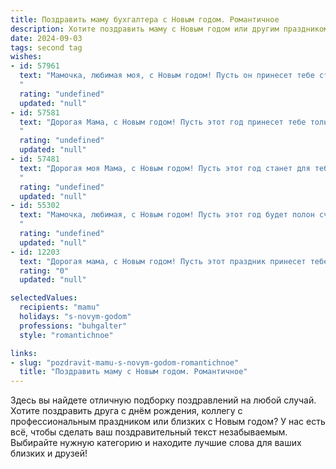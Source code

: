 ```yaml
---
title: Поздравить маму бухгалтера с Новым годом. Романтичное
description: Хотите поздравить маму с Новым годом или другим праздником? Наш ИИ создаст незабываемое поздравление, а вы обязательно выделитесь среди других.  
date: 2024-09-03
tags: second tag
wishes:
- id: 57961
  text: "Мамочка, любимая моя, с Новым годом! Пусть он принесет тебе столько же радости, сколько ты приносишь в нашу жизнь. Я безмерно благодарен за твою заботу, за твою мудрость, за твою любовь. Пусть цифры в бухгалтерской отчетности всегда радуют тебя, а Новый год станет началом новой, прекрасной истории.
  "
  rating: "undefined"
  updated: "null"
- id: 57581
  text: "Дорогая Мама, с Новым годом! Пусть этот год принесет тебе только радость, удачу и финансовое благополучие – ведь ты, как настоящий бухгалтер, умеешь искусно управлять не только цифрами, но и своей жизнью. Пусть твоя душа всегда будет полна света и тепла, а сердце – любовью.
  "
  rating: "undefined"
  updated: "null"
- id: 57481
  text: "Дорогая моя Мама, с Новым годом! Пусть этот год станет для тебя временем волшебных мгновений, радостных встреч и исполнения всех желаний. Пусть твой талант бухгалтера приносит тебе не только успех, но и удовлетворение от твоей работы. Спасибо за твою безграничную любовь и заботу, ты — самый дорогой человек в моей жизни. С Новым годом!
  "
  rating: "undefined"
  updated: "null"
- id: 55302
  text: "Мамочка, любимая, с Новым годом! Пусть этот год будет полон счастья, любви и финансового благополучия, как идеально выверенная бухгалтерская отчетность. Желаю тебе крепкого здоровья, позитивных эмоций и чтобы все твои мечты сбылись!
  "
  rating: "undefined"
  updated: "null"
- id: 12203
  text: "Дорогая мама, с Новым годом! Пусть этот праздник принесет тебе не только радость и тепло семейного очага, но и вдохновение на новые свершения. Ты всегда была для меня примером профессионализма и преданности своему делу, и я благодарю тебя за твою мудрость и заботу. Пусть в этом году все твои планы будут реализованы, а жизнь будет щедра на приятные сюрпризы. С любовью и уважением, твой ребенок."
  rating: "0"
  updated: "null"

selectedValues:
  recipients: "mamu"
  holidays: "s-novym-godom"
  professions: "buhgalter"
  style: "romantichnoe"

links:
- slug: "pozdravit-mamu-s-novym-godom-romantichnoe"
  title: "Поздравить маму с Новым годом. Романтичное"
---
```


Здесь вы найдете отличную подборку поздравлений на любой случай. 
Хотите поздравить друга с днём рождения, коллегу с профессиональным праздником или близких с Новым годом? У нас есть всё, чтобы сделать ваш поздравительный текст незабываемым. Выбирайте нужную категорию и находите лучшие слова для ваших близких и друзей!
